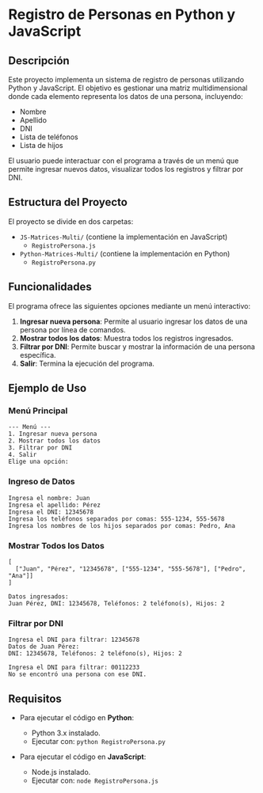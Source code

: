 # Registro de Personas en Python y JavaScript

## Descripción
Este proyecto implementa un sistema de registro de personas utilizando Python y JavaScript. El objetivo es gestionar una matriz multidimensional donde cada elemento representa los datos de una persona, incluyendo:
- Nombre
- Apellido
- DNI
- Lista de teléfonos
- Lista de hijos

El usuario puede interactuar con el programa a través de un menú que permite ingresar nuevos datos, visualizar todos los registros y filtrar por DNI.

## Estructura del Proyecto
El proyecto se divide en dos carpetas:
- `JS-Matrices-Multi/` (contiene la implementación en JavaScript)
  - `RegistroPersona.js`
- `Python-Matrices-Multi/` (contiene la implementación en Python)
  - `RegistroPersona.py`

## Funcionalidades
El programa ofrece las siguientes opciones mediante un menú interactivo:

1. **Ingresar nueva persona**: Permite al usuario ingresar los datos de una persona por línea de comandos.
2. **Mostrar todos los datos**: Muestra todos los registros ingresados.
3. **Filtrar por DNI**: Permite buscar y mostrar la información de una persona específica.
4. **Salir**: Termina la ejecución del programa.

## Ejemplo de Uso
### Menú Principal
```
--- Menú ---
1. Ingresar nueva persona
2. Mostrar todos los datos
3. Filtrar por DNI
4. Salir
Elige una opción:
```

### Ingreso de Datos
```
Ingresa el nombre: Juan
Ingresa el apellido: Pérez
Ingresa el DNI: 12345678
Ingresa los teléfonos separados por comas: 555-1234, 555-5678
Ingresa los nombres de los hijos separados por comas: Pedro, Ana
```

### Mostrar Todos los Datos
```
[
  ["Juan", "Pérez", "12345678", ["555-1234", "555-5678"], ["Pedro", "Ana"]]
]

Datos ingresados:
Juan Pérez, DNI: 12345678, Teléfonos: 2 teléfono(s), Hijos: 2
```

### Filtrar por DNI
```
Ingresa el DNI para filtrar: 12345678
Datos de Juan Pérez:
DNI: 12345678, Teléfonos: 2 teléfono(s), Hijos: 2

Ingresa el DNI para filtrar: 00112233
No se encontró una persona con ese DNI.
```

## Requisitos
- Para ejecutar el código en **Python**:
  - Python 3.x instalado.
  - Ejecutar con: `python RegistroPersona.py`

- Para ejecutar el código en **JavaScript**:
  - Node.js instalado.
  - Ejecutar con: `node RegistroPersona.js`


